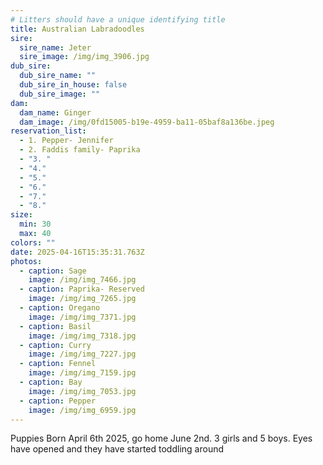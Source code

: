 ```yaml
---
# Litters should have a unique identifying title
title: Australian Labradoodles
sire:
  sire_name: Jeter
  sire_image: /img/img_3906.jpg
dub_sire:
  dub_sire_name: ""
  dub_sire_in_house: false
  dub_sire_image: ""
dam:
  dam_name: Ginger
  dam_image: /img/0fd15005-b19e-4959-ba11-05baf8a136be.jpeg
reservation_list:
  - 1. Pepper- Jennifer
  - 2. Faddis family- Paprika
  - "3. "
  - "4."
  - "5."
  - "6."
  - "7."
  - "8."
size:
  min: 30
  max: 40
colors: ""
date: 2025-04-16T15:35:31.763Z
photos:
  - caption: Sage
    image: /img/img_7466.jpg
  - caption: Paprika- Reserved
    image: /img/img_7265.jpg
  - caption: Oregano
    image: /img/img_7371.jpg
  - caption: Basil
    image: /img/img_7318.jpg
  - caption: Curry
    image: /img/img_7227.jpg
  - caption: Fennel
    image: /img/img_7159.jpg
  - caption: Bay
    image: /img/img_7053.jpg
  - caption: Pepper
    image: /img/img_6959.jpg
---
```

Puppies Born April 6th 2025, go home June 2nd. 3 girls and 5 boys. Eyes have opened and they have started toddling around